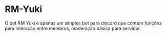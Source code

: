 # RM-Yuki
O bot RM Yuki é apenas um simples bot para discord que contém funções para interação entre membros, moderação básica para servidor.
